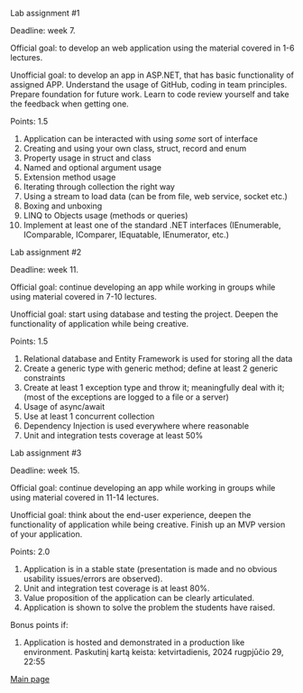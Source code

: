 ﻿Lab assignment #1

Deadline: week 7.

Official goal: to develop an web application using the material covered in 1-6 lectures.

Unofficial goal: to develop an app in ASP.NET, that has basic functionality of assigned APP. Understand the usage of GitHub, coding in team principles. Prepare foundation for future work. Learn to code review yourself and take the feedback when getting one.

Points: 1.5

1. Application can be interacted with using *some* sort of interface
2. Creating and using your own class, struct, record and enum
3. Property usage in struct and class
4. Named and optional argument usage
5. Extension method usage
6. Iterating through collection the right way
7. Using a stream to load data (can be from file, web service, socket etc.)
8. Boxing and unboxing
9. LINQ to Objects usage (methods or queries)
10. Implement at least one of the standard .NET interfaces (IEnumerable, IComparable, IComparer, IEquatable, IEnumerator, etc.)
 
Lab assignment #2

Deadline: week 11.

Official goal: continue developing an app while working in groups while using material covered in 7-10 lectures.

Unofficial goal: start using database and testing the project. Deepen the functionality of application while being creative.

Points: 1.5

1. Relational database and Entity Framework is used for storing all the data
2. Create a generic type with generic method; define at least 2 generic constraints
3. Create at least 1 exception type and throw it; meaningfully deal with it; (most of the exceptions are logged to a file or a server)
4. Usage of async/await
5. Use at least 1 concurrent collection
6. Dependency Injection is used everywhere where reasonable
7. Unit and integration tests coverage at least 50%
 
Lab assignment #3

Deadline: week 15.

Official goal: continue developing an app while working in groups while using material covered in 11-14 lectures.

Unofficial goal: think about the end-user experience, deepen the functionality of application while being creative. Finish up an MVP version of your application.

Points: 2.0

1. Application is in a stable state (presentation is made and no obvious usability issues/errors are observed).
2. Unit and integration test coverage is at least 80%.
3. Value proposition of the application can be clearly articulated.
4. Application is shown to solve the problem the students have raised.

Bonus points if:
1. Application is hosted and demonstrated in a production like environment.
Paskutinį kartą keista: ketvirtadienis, 2024 rugpjūčio 29, 22:55

[Main page](../README.md)